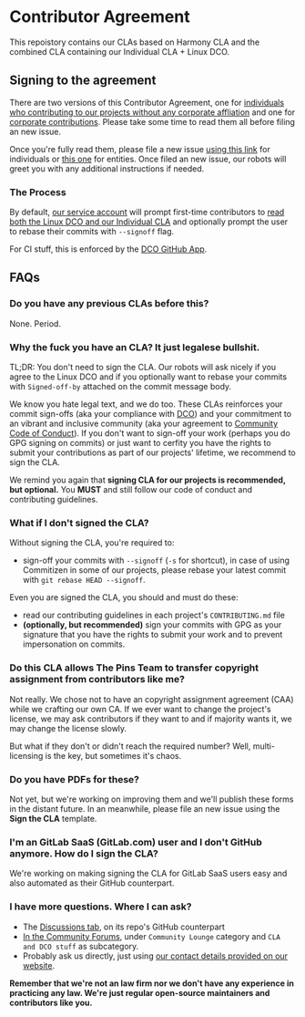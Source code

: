 # Contributor Agreement

This repoistory contains our CLAs based on Harmony CLA and the combined CLA containing our Individual CLA + Linux DCO. 

## Signing to the agreement

There are two versions of this Contributor Agreement, one for [individuals who contributing to our projects without any corporate affliation][individual]
and one for [corporate contributions][corporate]. Please take some time to read them all before filing an new issue.

[individual]: meta/CLA-Individual-v1.md
[corporate]: meta/CLA-Entity-v1.md

Once you're fully read them, please file a new issue [using this link][cla-individual-sign] for individuals or [this one][cla-entity-sign] for entities. Once filed an new issue, our robots will greet you with any additional instructions if needed.

[cla-individual-sign]: https://signoff.rtapp.tk/contributor-agreement/sign-individual
[cla-entity-sign]: https://signoff.rtapp.tk/contributor-agreement/sign-entity

### The Process

By default, [our service account](https://github.com/RecapTimeBot) will prompt first-time contributors to [read both the Linux DCO and our Individual CLA](meta/ThePinsTeam-CLA-DCO-v1.md) and optionally prompt the user to rebase their commits with `--signoff` flag.

For CI stuff, this is enforced by the [DCO GitHub App](https://github.com/apps/dco).


## FAQs

### Do you have any previous CLAs before this?

None. Period.

### Why the fuck you have an CLA? It just legalese bullshit.

TL;DR: You don't need to sign the CLA. Our robots will ask nicely if you agree to the Linux DCO and if you optionally want to rebase your commits with `Signed-off-by` attached on the commit message body.

We know you hate legal text, and we do too. These CLAs reinforces your commit sign-offs (aka your compliance with [DCO](https://developercertificate.org/))
and your commitment to an vibrant and inclusive community (aka your agreement to [Community Code of Conduct](https://github.com/MadeByThePinsHub/policies/blob/master/CODE_OF_CONDUCT.md)). If you don't want to sign-off your work (perhaps you do GPG signing on commits) or just want to cerfity you have the rights to submit your contributions as part of our projects' lifetime, we recommend to sign the CLA.

We remind you again that **signing CLA for our projects is recommended, but optional.** You **MUST** and still follow our code of conduct and contributing guidelines.

### What if I don't signed the CLA?

Without signing the CLA, you're required to:
   * sign-off your commits with `--signoff` (`-s` for shortcut), in case of using Commitizen in some of our projects, please rebase your latest commit with `git rebase HEAD --signoff`.

Even you are signed the CLA, you should and must do these:
   * read our contributing guidelines in each project's `CONTRIBUTING.md` file
   * **(optionally, but recommended)** sign your commits with GPG as your signature that you have the rights to submit your work and to prevent impersonation on commits.

### Do this CLA allows The Pins Team to transfer copyright assignment from contributors like me?

Not really. We chose not to have an copyright assignment agreement (CAA) while we crafting our own CA. If we ever want to change the project's license, we may ask contributors if they want to and if majority wants it, we may change the license slowly.

But what if they don't or didn't reach the required number? Well,
multi-licensing is the key, but sometimes it's chaos.

### Do you have PDFs for these?

Not yet, but we're working on improving them and we'll publish these forms in the distant future. In an meanwhile, please file an new issue using the **Sign the CLA** template.

### I'm an GitLab SaaS (GitLab.com) user and I don't GitHub anymore. How do I sign the CLA?

We're working on making signing the CLA for GitLab SaaS users easy and also automated as their GitHub counterpart.

### I have more questions. Where I can ask?

* The [Discussions tab](https://github.com/MadeByThePinsHub/contributor-agreement/discussions), on its repo's GitHub counterpart
* [In the Community Forums](https://community.madebythepins.tk), under `Community Lounge` category and `CLA and DCO stuff` as subcategory.
* Probably ask us directly, just using [our contact details provided on our website](https://madebythepins.tk/contact).

**Remember that we're not an law firm nor we don't have any experience in practicing any law. We're just regular open-source maintainers and contributors like you.**
